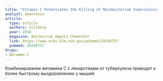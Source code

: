 ```yaml
---
title: "Vitamin C Potentiates the Killing of Mycobacterium tuberculosis by the First-Line Tuberculosis Drugs Isoniazid and Rifampin in Mice"
analyst: amantonio
article:
  type: article
  authors: Vilchèze
  year: 2018
  magazine: Antimicrob Agents Chemother
  link: https://www.ncbi.nlm.nih.gov/pubmed/29298757
  pubmed: 29298757
drugs:
- Витамин C
---
```


Комбинирование витамина С с лекарствами от туберкулеза приводит к более быстрому выздоровлению у мышей.
